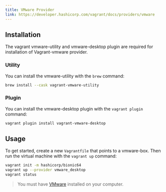 ```yaml
---
title: VMware Provider
link: https://developer.hashicorp.com/vagrant/docs/providers/vmware
---
```


## Installation

The vagrant vmware-utility and vmware-desktop plugin are required for installation of Vagrant-vmware provider.

### Utility

You can install the vmware-utility with the `brew` command:

```bash
brew install --cask vagrant-vmware-utility
```

### Plugin

You can install the vmware-desktop plugin with the `vagrant plugin` command:

```bash
vagrant plugin install vagrant-vmware-desktop
```

## Usage

To get started, create a new `Vagrantfile` that points to a vmware-box. Then run the virtual machine with the `vagrant up` command:

```bash
vagrant init -m hashicorp/bionic64
vagrant up --provider vmware_desktop
vagrant status
```

> You must have [VMware](https://www.vmware.com/products/desktop-hypervisor/workstation-and-fusion) installed on your computer.
